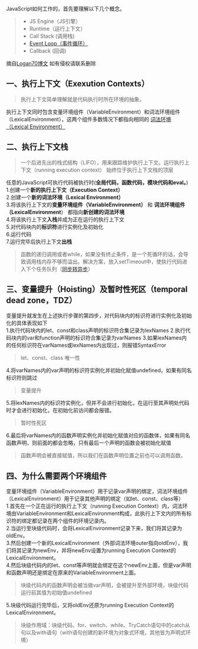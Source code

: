 JavaScript如何工作的，首先要理解以下几个概念。
>* JS Engine（JS引擎）  
>* Runtime（运行上下文）  
>* Call Stack (调用栈)  
>* [Event Loop（事件循环）](../js/eventloop.js)  
>* Callback (回调)  


摘自[Logan70博文](https://juejin.im/post/5c0d0896e51d4570b57aea2a) 如有侵权请联系删除
## 一、执行上下文（Exexution Contexts）
>执行上下文简单理解就是代码执行时所在环境的抽象。
  
执行上下文同时包含变量环境组件（VariableEnvironment）和词法环境组件（LexicalEnvironment），这两个组件多数情况下都指向相同的 [词法环境（Lexical Environment）](./lexicalEnvironment.md)

## 二、执行上下文栈
>一个后进先出的栈式结构（LIFO），用来跟踪维护执行上下文。运行执行上下文（running execution context） 始终位于执行上下文栈的顶层  

任意的JavaScript可执行代码被执行时(**全局代码，函数代码，模块代码和eval。**)  
1.创建一个**新的执行上下文（Execution Context）**  
2.创建一个**新的词法环境（Lexical Environment）**   
3.将该执行上下文的**变量环境组件（VariableEnvironment）** 和 **词法环境组件（LexicalEnvironment**） 都指向**新创建的词法环境**  
4.将该执行上下文**入栈**并成为正在运行的执行上下文  
5.对代码块内的**标识符**进行实例化及初始化  
6.运行代码  
7.运行完毕后执行上下文**出栈**  


> 函数的递归调用或者while，如果没有终止条件，是一个死循环的话，会导致调用栈内存不够而溢出。解决方案，放入setTimeout中，使执行代码进入下个任务队列（[同步转异步](../js/eventLoop.js)）

## 三、变量提升（Hoisting）及暂时性死区（temporal dead zone，TDZ）
变量提升就发生在上述执行步骤的第四步，对代码块内的标识符进行实例化及初始化的具体表现如下  
1.执行代码块内的let、const和class声明的标识符合集记录为lexNames
2.执行代码块内的var和function声明的标识符合集记录为varNames
3.如果lexNames内的任何标识符在varNames或lexNames内出现过，则报错SyntaxError  
> let、const、class 唯一性   
 
4.将varNames内的var声明的标识符实例化并初始化赋值undefined，如果有同名标识符则跳过
> 变量提升  

5.将lexNames内的标识符实例化，但并不会进行初始化，在运行至其声明处代码时才会进行初始化，在初始化前访问都会报错。
> 暂时性死区  

6.最后将varNames内的函数声明实例化并初始化赋值对应的函数体，如果有同名函数声明，则前面的都会忽略，只有最后一个声明的函数会被初始化赋值
> 函数声明会被直接赋值，所以我们在函数声明位置之前也可以调用函数。
## 四、为什么需要两个环境组件
变量环境组件（VariableEnvironment）用于记录var声明的绑定，词法环境组件（LexicalEnvironment）用于记录其他声明的绑定（如let、const、class等）  
1.首先在一个正在运行的执行上下文（running Execution Context）内，词法环境由VariableEnvironment和LexicalEnvironment构成，此执行上下文内的所有标识符的绑定都记录在两个组件的环境记录内。  
2.当运行至块级代码时，会将LexicalEnvironment记录下来，我们将其记录为oldEnv。  
3.然后创建一个新的LexicalEnvironment（外部词法环境outer指向oldEnv），我们将其记录为newEnv，并将newEnv设置为running Execution Context的LexicalEnvironment。  
4.然后块级代码内的let、const等声明就会绑定在这个newEnv上面，但是var声明和函数声明还是绑定在原来的VariableEnvironment上面。
> 块级代码内的函数声明会被当做var声明，会被提升至外部环境，块级代码运行前其值为初始值undefined

5.块级代码运行完毕后，又将oldEnv还原为running Execution Context的LexicalEnvironment。

>块级作用域：块级代码、for、switch、while、TryCatch语句中的catch从句以及with语句（with语句创建的新环境为对象式环境，其他皆为声明式环境）